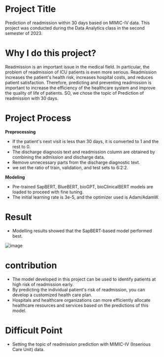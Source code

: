 # Project Title
Prediction of readmission within 30 days based on MIMIC-IV data. This project was conducted during the Data Analytics class in the second semester of 2023.

# Why I do this project?
Readmission is an important issue in the medical field. In particular, the problem of readmission of ICU patients is even more serious. Readmission increases the patient's health risk, increases hospital costs, and reduces patient satisfaction. Therefore, predicting and preventing readmission is important to increase the efficiency of the healthcare system and improve the quality of life of patients. SO, we chose the topic of Prediction of readmission with 30 days.


# Project Process

**Preprocessing**
- If the patient's next visit is less than 30 days, it is converted to 1 and the rest to 0.
- The discharge diagnosis text and readmission column are obtained by combining the admission and discharge data.
- Remove unnecessary parts from the discharge diagnostic text.
- we set the ratio of train, validation, and test sets to 6:2:2. 

**Modeling**
- Pre-trained SapBERT, BlueBERT, bioGPT, bioClinicalBERT models are loaded to proceed with fine tuning.
- The initial learning rate is 3e-5, and the optimizer used is Adam/AdamW.

# Result
+ Modelling results showed that the SapBERT-based model performed best.

![image](https://github.com/user-attachments/assets/1b25dc6b-9ae2-4781-bbbf-7bd3cf30daea)

# contribution
- The model developed in this project can be used to identify patients at high risk of readmission early.
- By predicting the individual patient's risk of readmission, you can develop a customized health care plan.
- Hospitals and healthcare organizations can more efficiently allocate healthcare resources and services based on the predictions of this model.

# Difficult Point
- Setting the topic of readmission prediction with MIMIC-IV (Inserious Care Unit) data.